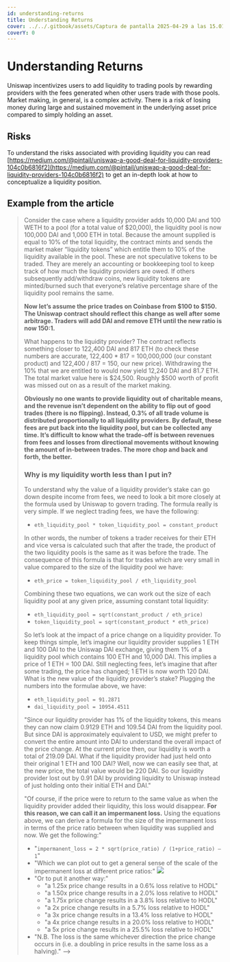 ```yaml
---
id: understanding-returns
title: Understanding Returns
cover: ../../.gitbook/assets/Captura de pantalla 2025-04-29 a las 15.01.53.png
coverY: 0
---
```


# Understanding Returns

Uniswap incentivizes users to add liquidity to trading pools by rewarding providers with the fees generated when other users trade with those pools. Market making, in general, is a complex activity. There is a risk of losing money during large and sustained movement in the underlying asset price compared to simply holding an asset.

## Risks

To understand the risks associated with providing liquidity you can read [https://medium.com/@pintail/uniswap-a-good-deal-for-liquidity-providers-104c0b6816f2](https://medium.com/@pintail/uniswap-a-good-deal-for-liquidity-providers-104c0b6816f2) to get an in-depth look at how to conceptualize a liquidity position.

## Example from the article

> Consider the case where a liquidity provider adds 10,000 DAI and 100 WETH to a pool (for a total value of $20,000), the liquidity pool is now 100,000 DAI and 1,000 ETH in total. Because the amount supplied is equal to 10% of the total liquidity, the contract mints and sends the market maker “liquidity tokens” which entitle them to 10% of the liquidity available in the pool. These are not speculative tokens to be traded. They are merely an accounting or bookkeeping tool to keep track of how much the liquidity providers are owed. If others subsequently add/withdraw coins, new liquidity tokens are minted/burned such that everyone’s relative percentage share of the liquidity pool remains the same.
>
> **Now let’s assume the price trades on Coinbase from $100 to $150. The Uniswap contract should reflect this change as well after some arbitrage. Traders will add DAI and remove ETH until the new ratio is now 150:1.**
>
> What happens to the liquidity provider? The contract reflects something closer to 122,400 DAI and 817 ETH (to check these numbers are accurate, 122,400 \* 817 = 100,000,000 (our constant product) and 122,400 / 817 = 150, our new price). Withdrawing the 10% that we are entitled to would now yield 12,240 DAI and 81.7 ETH. The total market value here is $24,500. Roughly $500 worth of profit was missed out on as a result of the market making.
>
> **Obviously no one wants to provide liquidity out of charitable means, and the revenue isn’t dependent on the ability to flip out of good trades (there is no flipping). Instead, 0.3% of all trade volume is distributed proportionally to all liquidity providers. By default, these fees are put back into the liquidity pool, but can be collected any time. It’s difficult to know what the trade-off is between revenues from fees and losses from directional movements without knowing the amount of in-between trades. The more chop and back and forth, the better.**
>
> ### Why is my liquidity worth less than I put in?
>
> To understand why the value of a liquidity provider’s stake can go down despite income from fees, we need to look a bit more closely at the formula used by Uniswap to govern trading. The formula really is very simple. If we neglect trading fees, we have the following:
>
> * `eth_liquidity_pool * token_liquidity_pool = constant_product`
>
> In other words, the number of tokens a trader receives for their ETH and vice versa is calculated such that after the trade, the product of the two liquidity pools is the same as it was before the trade. The consequence of this formula is that for trades which are very small in value compared to the size of the liquidity pool we have:
>
> * `eth_price = token_liquidity_pool / eth_liquidity_pool`
>
> Combining these two equations, we can work out the size of each liquidity pool at any given price, assuming constant total liquidity:
>
> * `eth_liquidity_pool = sqrt(constant_product / eth_price)`
> * `token_liquidity_pool = sqrt(constant_product * eth_price)`
>
> So let’s look at the impact of a price change on a liquidity provider. To keep things simple, let’s imagine our liquidity provider supplies 1 ETH and 100 DAI to the Uniswap DAI exchange, giving them 1% of a liquidity pool which contains 100 ETH and 10,000 DAI. This implies a price of 1 ETH = 100 DAI. Still neglecting fees, let’s imagine that after some trading, the price has changed; 1 ETH is now worth 120 DAI. What is the new value of the liquidity provider’s stake? Plugging the numbers into the formulae above, we have:
>
> * `eth_liquidity_pool = 91.2871`
> * `dai_liquidity_pool = 10954.4511`
>
> "Since our liquidity provider has 1% of the liquidity tokens, this means they can now claim 0.9129 ETH and 109.54 DAI from the liquidity pool. But since DAI is approximately equivalent to USD, we might prefer to convert the entire amount into DAI to understand the overall impact of the price change. At the current price then, our liquidity is worth a total of 219.09 DAI. What if the liquidity provider had just held onto their original 1 ETH and 100 DAI? Well, now we can easily see that, at the new price, the total value would be 220 DAI. So our liquidity provider lost out by 0.91 DAI by providing liquidity to Uniswap instead of just holding onto their initial ETH and DAI."
>
> "Of course, if the price were to return to the same value as when the liquidity provider added their liquidity, this loss would disappear. **For this reason, we can call it an impermanent loss.** Using the equations above, we can derive a formula for the size of the impermanent loss in terms of the price ratio between when liquidity was supplied and now. We get the following:"
>
> * "`impermanent_loss = 2 * sqrt(price_ratio) / (1+price_ratio) — 1`"
> * "Which we can plot out to get a general sense of the scale of the impermanent loss at different price ratios:" ![](https://firebasestorage.googleapis.com/v0/b/firescript-577a2.appspot.com/o/imgs%2Fapp%2Fdnazarov%2FOscQ_nmzbA.png?alt=media\&token=4dff866e-a740-4121-9da4-9c9105baa404)
> * "Or to put it another way:"
>   * "a 1.25x price change results in a 0.6% loss relative to HODL"
>   * "a 1.50x price change results in a 2.0% loss relative to HODL"
>   * "a 1.75x price change results in a 3.8% loss relative to HODL"
>   * "a 2x price change results in a 5.7% loss relative to HODL"
>   * "a 3x price change results in a 13.4% loss relative to HODL"
>   * "a 4x price change results in a 20.0% loss relative to HODL"
>   * "a 5x price change results in a 25.5% loss relative to HODL"
> * "N.B. The loss is the same whichever direction the price change occurs in (i.e. a doubling in price results in the same loss as a halving)." -->
